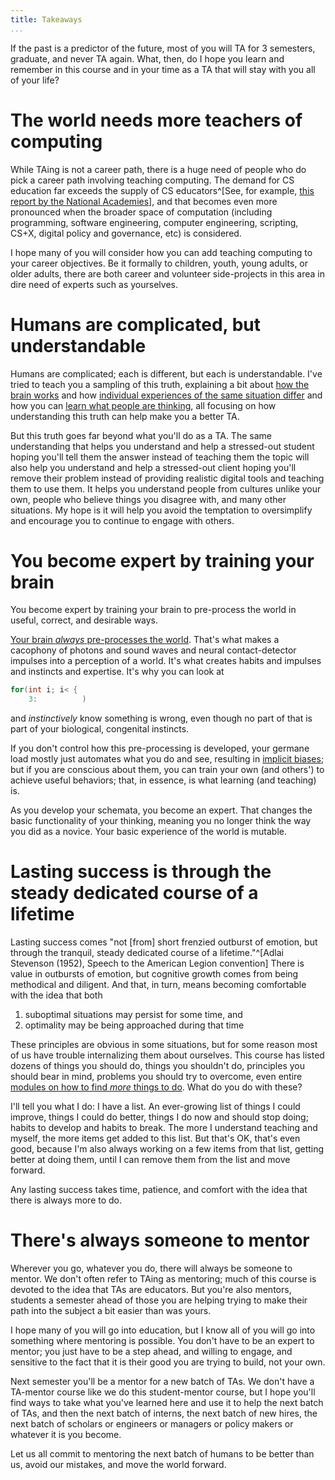 ```yaml
---
title: Takeaways
...
```


If the past is a predictor of the future,
most of you will TA for 3 semesters, graduate, and never TA again.
What, then, do I hope you learn and remember in this course and in your time as a TA that will stay with you all of your life?

# The world needs more teachers of computing

While TAing is not a career path, there is a huge need of people who do pick a career path involving teaching computing.
The demand for CS education far exceeds the supply of CS educators^[See, for example, [this report by the National Academies](https://www.nap.edu/read/24926/)],
and that becomes even more pronounced when the broader space of computation
(including programming, software engineering, computer engineering, scripting, CS+X, digital policy and governance, etc)
is considered.

I hope many of you will consider how you can add teaching computing to your career objectives.
Be it formally to children, youth, young adults, or older adults, there are both career and volunteer side-projects in this area in dire need of experts such as yourselves.

# Humans are complicated, but understandable

Humans are complicated; each is different, but each is understandable.
I've tried to teach you a sampling of this truth,
explaining a bit about 
[how the brain works](clt.html)
and how [individual experiences of the same situation differ](clt-ta.html#listen-before-speaking)
and how you can [learn what people are thinking](socratic.html),
all focusing on how understanding this truth can help make you a better TA.

But this truth goes far beyond what you'll do as a TA.
The same understanding that helps you understand and help a stressed-out student hoping you'll tell them the answer instead of teaching them the topic
will also help you understand and help a stressed-out client hoping you'll remove their problem instead of providing realistic digital tools and teaching them to use them.
It helps you understand people from cultures unlike your own,
people who believe things you disagree with,
and many other situations.
My hope is it will help you avoid the temptation to oversimplify
and encourage you to continue to engage with others.

# You become expert by training your brain

You become expert by training your brain to pre-process the world in useful, correct, and desirable ways.

[Your brain *always* pre-processes the world](ctl.html).
That's what makes a cacophony of photons and sound waves and neural contact-detector impulses into a perception of a world.
It's what creates habits and impulses and instincts and expertise.
It's why you can look at

```java
for(int i; i< {
    3:          )
```

and *instinctively* know something is wrong, even though no part of that is part of your biological, congenital instincts.

If you don't control how this pre-processing is developed,
your germane load mostly just automates what you do and see,
resulting in [implicit biases](ib.html);
but if you are conscious about them, you can train your own
(and others') to achieve useful behaviors;
that, in essence, is what learning (and teaching) is.

As you develop your schemata, you become an expert.
That changes the basic functionality of your thinking,
meaning you no longer think the way you did as a novice.
Your basic experience of the world is mutable.

# Lasting success is through the steady dedicated course of a lifetime

Lasting success comes "not \[from] short frenzied outburst of emotion, but through the tranquil, steady dedicated course of a lifetime."^[Adlai Stevenson (1952), Speech to the American Legion convention]
There is value in outbursts of emotion,
but cognitive growth comes from being methodical and diligent.
And that, in turn, means becoming comfortable with the idea that both

1. suboptimal situations may persist for some time, and
1. optimality may be being approached during that time

These principles are obvious in some situations, but for some reason most of us have trouble internalizing them about ourselves.
This course has listed dozens of things you should do,
things you shouldn't do,
principles you should bear in mind,
problems you should try to overcome,
even entire [modules on how to find *more* things to do](vrf.html).
What do you do with these?

I'll tell you what I do:
I have a list.
An ever-growing list of things I could improve, things I could do better,
things I do now and should stop doing; habits to develop and habits to break.
The more I understand teaching and myself, the more items get added to this list.
But that's OK, that's even good,
because I'm also always working on a few items from that list,
getting better at doing them,
until I can remove them from the list and move forward.

Any lasting success takes time, patience, and comfort with the idea that there is always more to do.

# There's always someone to mentor

Wherever you go, whatever you do, there will always be someone to mentor.
We don't often refer to TAing as mentoring;
much of this course is devoted to the idea that TAs are educators.
But you're also mentors, students a semester ahead of those you are helping
trying to make their path into the subject a bit easier than was yours.

I hope many of you will go into education, but I know all of you will go into something where mentoring is possible.
You don't have to be an expert to mentor; you just have to be a step ahead, and willing to engage, and sensitive to the fact that it is their good you are trying to build, not your own.

Next semester you'll be a mentor for a new batch of TAs.
We don't have a TA-mentor course like we do this student-mentor course,
but I hope you'll find ways to take what you've learned here and use it to help the next batch of TAs,
and then the next batch of interns, the next batch of new hires,
the next batch of scholars or engineers or managers or policy makers or whatever it is you become.

Let us all commit to mentoring the next batch of humans
to be better than us, avoid our mistakes, and move the world forward.
